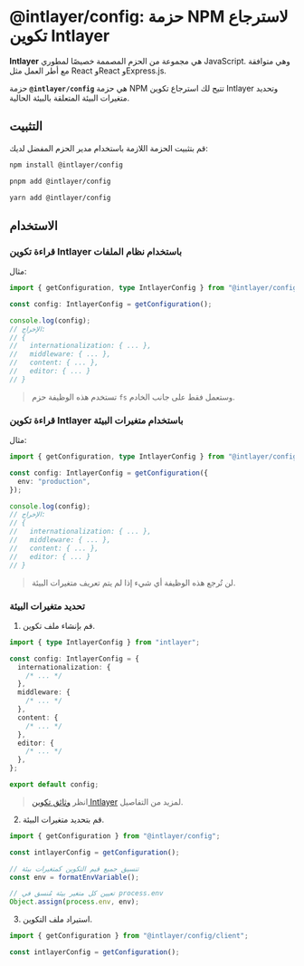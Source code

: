 # @intlayer/config: حزمة NPM لاسترجاع تكوين Intlayer

**Intlayer** هي مجموعة من الحزم المصممة خصيصًا لمطوري JavaScript. وهي متوافقة مع أطر العمل مثل React وReact وExpress.js.

حزمة **`@intlayer/config`** هي حزمة NPM تتيح لك استرجاع تكوين Intlayer وتحديد متغيرات البيئة المتعلقة بالبيئة الحالية.

## التثبيت

قم بتثبيت الحزمة اللازمة باستخدام مدير الحزم المفضل لديك:

```bash packageManager="npm"
npm install @intlayer/config
```

```bash packageManager="pnpm"
pnpm add @intlayer/config
```

```bash packageManager="yarn"
yarn add @intlayer/config
```

## الاستخدام

### قراءة تكوين Intlayer باستخدام نظام الملفات

مثال:

```ts
import { getConfiguration, type IntlayerConfig } from "@intlayer/config";

const config: IntlayerConfig = getConfiguration();

console.log(config);
// الإخراج:
// {
//   internationalization: { ... },
//   middleware: { ... },
//   content: { ... },
//   editor: { ... }
// }
```

> تستخدم هذه الوظيفة حزم `fs` وستعمل فقط على جانب الخادم.

### قراءة تكوين Intlayer باستخدام متغيرات البيئة

مثال:

```ts
import { getConfiguration, type IntlayerConfig } from "@intlayer/config/client";

const config: IntlayerConfig = getConfiguration({
  env: "production",
});

console.log(config);
// الإخراج:
// {
//   internationalization: { ... },
//   middleware: { ... },
//   content: { ... },
//   editor: { ... }
// }
```

> لن تُرجع هذه الوظيفة أي شيء إذا لم يتم تعريف متغيرات البيئة.

### تحديد متغيرات البيئة

1. قم بإنشاء ملف تكوين.

```ts fileName="intlayer.config.ts"
import { type IntlayerConfig } from "intlayer";

const config: IntlayerConfig = {
  internationalization: {
    /* ... */
  },
  middleware: {
    /* ... */
  },
  content: {
    /* ... */
  },
  editor: {
    /* ... */
  },
};

export default config;
```

> انظر [وثائق تكوين Intlayer](https://github.com/aymericzip/intlayer/blob/main/docs/ar/configuration.md) لمزيد من التفاصيل.

2. قم بتحديد متغيرات البيئة.

```ts
import { getConfiguration } from "@intlayer/config";

const intlayerConfig = getConfiguration();

// تنسيق جميع قيم التكوين كمتغيرات بيئة
const env = formatEnvVariable();

// تعيين كل متغير بيئة مُنسق في process.env
Object.assign(process.env, env);
```

3. استيراد ملف التكوين.

```ts
import { getConfiguration } from "@intlayer/config/client";

const intlayerConfig = getConfiguration();
```
